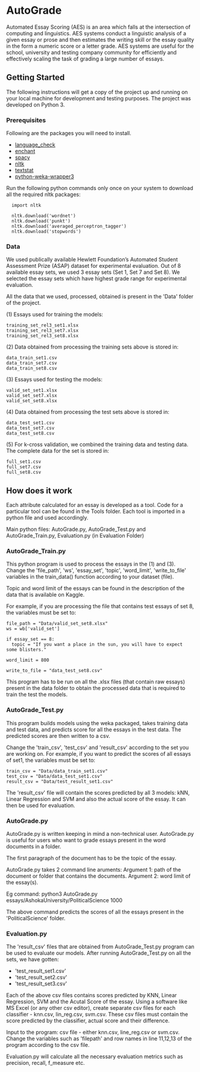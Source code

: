 # AutoGrade

Automated Essay Scoring (AES) is an area which falls at the intersection of computing and linguistics.
AES systems conduct a linguistic analysis of a given essay or prose and then estimates the writing skill or the essay quality in the form a numeric score or a letter grade. 
AES systems are useful for the school, university and testing company community for efficiently and effectively scaling the task of grading a large number of essays.

## Getting Started

The following instructions will get a copy of the project up and running on your local machine for development and testing purposes.
The project was developed on Python 3.

### Prerequisites

Following are the packages you will need to install.

* [language_check](https://pypi.python.org/pypi/language-check)
* [enchant](https://pythonhosted.org/pyenchant/)
* [spacy](https://pypi.python.org/pypi/spacy)
* [nltk](https://pypi.python.org/pypi/nltk)
* [textstat](https://github.com/shivam5992/textstat)
* [python-weka-wrapper3](https://github.com/fracpete/python-weka-wrapper3)

Run the following python commands only once on your system to download all the required nltk packages:

```
  import nltk
  
  nltk.download('wordnet')  
  nltk.download('punkt')
  nltk.download('averaged_perceptron_tagger')
  nltk.download('stopwords')
```

### Data

We used publically available Hewlett Foundation’s Automated Student Assessment Prize (ASAP) dataset for experimental evaluation.
Out of 8 available essay sets, we used 3 essay sets (Set 1, Set 7 and Set 8). We selected the essay sets which have highest grade range for experimental evaluation.

All the data that we used, processed, obtained is present in the 'Data' folder of the project.

(1) Essays used for training the models:
```
training_set_rel3_set1.xlsx
training_set_rel3_set7.xlsx
training_set_rel3_set8.xlsx
```
(2) Data obtained from processing the training sets above is stored in:
```
data_train_set1.csv
data_train_set7.csv
data_train_set8.csv
```
(3) Essays used for testing the models:
```
valid_set_set1.xlsx
valid_set_set7.xlsx
valid_set_set8.xlsx
```
(4) Data obtained from processing the test sets above is stored in:
```
data_test_set1.csv
data_test_set7.csv
data_test_set8.csv
```
(5) For k-cross validation, we combined the training data and testing data. The complete data for the set is stored in:
```
full_set1.csv
full_set7.csv
full_set8.csv
```

## How does it work

Each attribute calculated for an essay is developed as a tool. Code for a particular tool can be found in the Tools folder. Each tool is imported in a python file and used accordingly.

Main python files: AutoGrade.py, AutoGrade_Test.py and AutoGrade_Train.py, Evaluation.py (in Evaluation Folder)

### AutoGrade_Train.py

This python program is used to process the essays in the (1) and (3).
Change the 'file_path', 'ws', 'essay_set', 'topic', 'word_limit', 'write_to_file' variables in the train_data() function according to your dataset (file).

Topic and word limit of the essays can be found in the description of the data that is available on Kaggle.

For example, if you are processing the file that contains test essays of set 8, the variables must be set to:
```
file_path = "Data/valid_set_set8.xlsx"
ws = wb['valid_set']

if essay_set == 8:
  topic = "If you want a place in the sun, you will have to expect some blisters."

word_limit = 800

write_to_file = "data_test_set8.csv"
```
This program has to be run on all the .xlsx files (that contain raw essays) present in the data folder to obtain the processed data that is required to train the test the models.

### AutoGrade_Test.py

This program builds models using the weka packaged, takes training data and test data, and predicts score for all the essays in the test data. The predicted scores are then written to a csv. 

Change the 'train_csv', 'test_csv' and 'result_csv' according to the set you are working on. 
For example, if you want to predict the scores of all essays of set1, the variables must be set to:
```
train_csv = "Data/data_train_set1.csv"
test_csv = "Data/data_test_set1.csv"
result_csv = "Data/test_result_set1.csv"
```
The 'result_csv' file will contain the scores predicted by all 3 models: kNN, Linear Regression and SVM and also the actual score of the essay.
It can then be used for evaluation.

### AutoGrade.py

AutoGrade.py is written keeping in mind a non-technical user. AutoGrade.py is useful for users who want to grade essays present in the word documents in a folder. 

The first paragraph of the document has to be the topic of the essay.

AutoGrade.py takes 2 command line aruments:
Argument 1: path of the document or folder that contains the documents.
Argument 2: word limit of the essay(s).

Eg command: python3 AutoGrade.py essays/AshokaUniversity/PoliticalScience 1000

The above command predicts the scores of all the essays present in the 'PoliticalScience' folder.

### Evaluation.py

The 'result_csv' files that are obtained from AutoGrade_Test.py program can be used to evaluate our models. 
After running AutoGrade_Test.py on all the sets, we have gotten:
* 'test_result_set1.csv'
* 'test_result_set2.csv'
* 'test_result_set3.csv'

Each of the above csv files contains scores predicted by KNN, Linear Regression, SVM and the Acutal Score of the essay.
Using a software like MS Excel (or any other csv editor), create separate csv files for each classifier - knn.csv, lin_reg.csv, svm.csv. These csv files must contain the score predicted by the classifier, actual score and their difference.

Input to the program: csv file - either knn.csv, line_reg.csv or svm.csv.
Change the variables such as 'filepath' and row names in line 11,12,13 of the program according to the csv file. 

Evaluation.py will calculate all the necessary evaluation metrics such as precision, recall, f_measure etc. 








